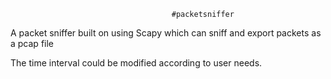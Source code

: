                                         
                                        #packetsniffer
                                        
A packet sniffer built on using Scapy which can sniff and export packets as a pcap file

The time interval could be modified according to user needs. 
